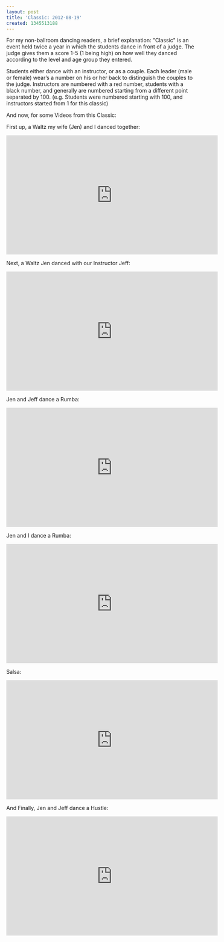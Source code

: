 ```yaml
---
layout: post
title: 'Classic: 2012-08-19'
created: 1345513188
---
```

<p>For my non-ballroom dancing readers, a brief explanation: &quot;Classic&quot; is an event held twice a year in which the students dance in front of a judge. The judge gives them a score 1-5 (1 being high) on how well they danced according to the level and age group they entered. </p>  <p>Students either dance with an instructor, or as a couple. Each leader (male or female) wear’s a number on his or her back to distinguish the couples to the judge. Instructors are numbered with a red number, students with a black number, and generally are numbered starting from a different point separated by 100. (e.g. Students were numbered starting with 100, and instructors started from 1 for this classic)</p><p>And now, for some Videos from this Classic:</p>

<p>First up, a Waltz my wife (Jen) and I danced together:</p>
<iframe width="560" height="315" src="http://www.youtube.com/embed/CWmc_nVJGE4" frameborder="0" allowfullscreen></iframe>

<p>Next, a Waltz Jen danced with our Instructor Jeff:</p>
<iframe width="560" height="315" src="http://www.youtube.com/embed/9nIK4K8moBw" frameborder="0" allowfullscreen></iframe>

<p>Jen and Jeff dance a Rumba:</p>
<iframe width="560" height="315" src="http://www.youtube.com/embed/tW5j2k0CmAo" frameborder="0" allowfullscreen></iframe>

<p>Jen and I dance a Rumba:</p>
<iframe width="560" height="315" src="http://www.youtube.com/embed/pbLH2LYpvEk" frameborder="0" allowfullscreen></iframe>

<p>Salsa:</p>
<iframe width="560" height="315" src="http://www.youtube.com/embed/ofm7EEwVL7Y" frameborder="0" allowfullscreen></iframe>

<p>And Finally, Jen and Jeff dance a Hustle:</p>
<iframe width="560" height="315" src="http://www.youtube.com/embed/l2_lCQd5yqU" frameborder="0" allowfullscreen></iframe>
